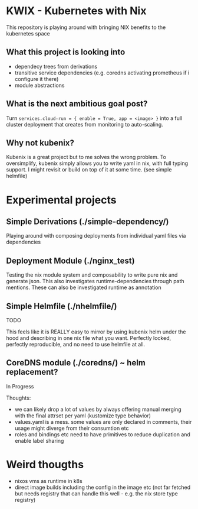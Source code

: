 # KWIX - Kubernetes with Nix

This repository is playing around with bringing NIX benefits to the kubernetes space

## What this project is looking into

- dependecy trees from derivations
- transitive service dependencies (e.g. coredns activating prometheus if i configure it there)
- module abstractions

## What is the next ambitious goal post?

Turn `services.cloud-run = { enable = True, app = <image> }` into a full cluster deployment that creates from monitoring to auto-scaling.

## Why not kubenix?

Kubenix is a great project but to me solves the wrong problem.
To oversimplify, kubenix simply allows you to write yaml in nix, with full typing support.
I might revisit or build on top of it at some time. (see simple helmfile)

# Experimental projects

## Simple Derivations (./simple-dependency/)

Playing around with composing deployments from individual yaml files via dependencies

## Deployment Module (./nginx_test)

Testing the nix module system and composability to write pure nix and generate json.
This also investigates runtime-dependencies through path mentions.
These can also be investigated runtime as annotation

## Simple Helmfile (./nhelmfile/)

TODO

This feels like it is REALLY easy to mirror by using kubenix helm under the hood and describing in one nix file what you want.
Perfectly locked, perfectly reproducible, and no need to use helmfile at all.

## CoreDNS module (./coredns/) ~ helm replacement?

In Progress

Thoughts:
- we can likely drop a lot of values by always offering manual merging with the final attrset per yaml (kustomize type behavior)
- values.yaml is a mess. some values are only declared in comments, their usage might diverge from their consumtion etc
- roles and bindings etc need to have primitives to reduce duplication and enable label sharing

# Weird thougths

- nixos vms as runtime in k8s
- direct image builds including the config in the image etc (not far fetched but needs registry that can handle this well - e.g. the nix store type registry)
